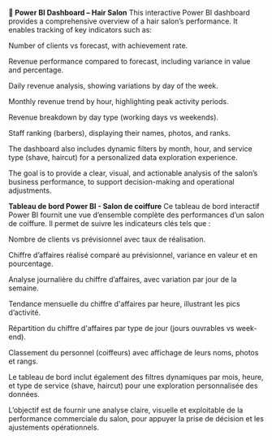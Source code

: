 **💈 Power BI Dashboard – Hair Salon**
This interactive Power BI dashboard provides a comprehensive overview of a hair salon’s performance. It enables tracking of key indicators such as:

Number of clients vs forecast, with achievement rate.

Revenue performance compared to forecast, including variance in value and percentage.

Daily revenue analysis, showing variations by day of the week.

Monthly revenue trend by hour, highlighting peak activity periods.

Revenue breakdown by day type (working days vs weekends).

Staff ranking (barbers), displaying their names, photos, and ranks.

The dashboard also includes dynamic filters by month, hour, and service type (shave, haircut) for a personalized data exploration experience.

The goal is to provide a clear, visual, and actionable analysis of the salon’s business performance, to support decision-making and operational adjustments.


 **Tableau de bord Power BI - Salon de coiffure**
Ce tableau de bord interactif Power BI fournit une vue d’ensemble complète des performances d’un salon de coiffure. Il permet de suivre les indicateurs clés tels que :

Nombre de clients vs prévisionnel avec taux de réalisation.

Chiffre d’affaires réalisé comparé au prévisionnel, variance en valeur et en pourcentage.

Analyse journalière du chiffre d’affaires, avec variation par jour de la semaine.

Tendance mensuelle du chiffre d'affaires par heure, illustrant les pics d’activité.

Répartition du chiffre d'affaires par type de jour (jours ouvrables vs week-end).

Classement du personnel (coiffeurs) avec affichage de leurs noms, photos et rangs.

Le tableau de bord inclut également des filtres dynamiques par mois, heure, et type de service (shave, haircut) pour une exploration personnalisée des données.

L’objectif est de fournir une analyse claire, visuelle et exploitable de la performance commerciale du salon, pour appuyer la prise de décision et les ajustements opérationnels.


